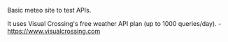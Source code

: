 Basic meteo site to test APIs.

It uses Visual Crossing's free weather API plan (up to 1000 queries/day). - https://www.visualcrossing.com
